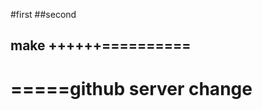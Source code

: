 #first
##second

make
++++++========== 
------------------------
=====github server change
==========================
